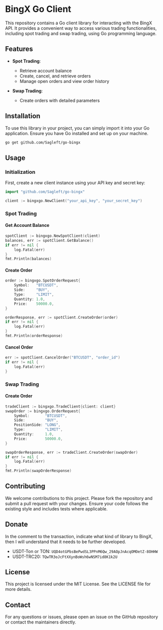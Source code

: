 # BingX Go Client

This repository contains a Go client library for interacting with the BingX API. It provides a convenient way to access various trading functionalities, including spot trading and swap trading, using Go programming language.

## Features

- **Spot Trading**: 
  - Retrieve account balance
  - Create, cancel, and retrieve orders
  - Manage open orders and view order history

- **Swap Trading**:
  - Create orders with detailed parameters

## Installation

To use this library in your project, you can simply import it into your Go application. Ensure you have Go installed and set up on your machine.

```bash
go get github.com/Sagleft/go-bingx
```

## Usage

### Initialization

First, create a new client instance using your API key and secret key:

```go
import "github.com/Sagleft/go-bingx"

client := bingxgo.NewClient("your_api_key", "your_secret_key")
```

### Spot Trading

#### Get Account Balance

```go
spotClient := bingxgo.NewSpotClient(client)
balances, err := spotClient.GetBalance()
if err != nil {
    log.Fatal(err)
}
fmt.Println(balances)
```

#### Create Order

```go
order := bingxgo.SpotOrderRequest{
    Symbol:   "BTCUSDT",
    Side:     "BUY",
    Type:     "LIMIT",
    Quantity: 1.0,
    Price:    50000.0,
}

orderResponse, err := spotClient.CreateOrder(order)
if err != nil {
    log.Fatal(err)
}
fmt.Println(orderResponse)
```

#### Cancel Order

```go
err := spotClient.CancelOrder("BTCUSDT", "order_id")
if err != nil {
    log.Fatal(err)
}
```

### Swap Trading

#### Create Order

```go
tradeClient := bingxgo.TradeClient{client: client}
swapOrder := bingxgo.OrderRequest{
    Symbol:       "BTCUSDT",
    Side:         "BUY",
    PositionSide: "LONG",
    Type:         "LIMIT",
    Quantity:     1.0,
    Price:        50000.0,
}

swapOrderResponse, err := tradeClient.CreateOrder(swapOrder)
if err != nil {
    log.Fatal(err)
}
fmt.Println(swapOrderResponse)
```

## Contributing

We welcome contributions to this project. Please fork the repository and submit a pull request with your changes. Ensure your code follows the existing style and includes tests where applicable.

## Donate

In the comment to the transaction, indicate what kind of library to BingX, then I will understand that it needs to be further developed.

* USDT-Ton or TON: `UQD4otGPbsBePwdSL3PPnM6Qw_29AOpJnAcqOMOetZ-8OHHW`
* USDT-TRC20: `TQwTR3oJcFtXXynBoWsh6wNSM7id8K1k2U`

## License

This project is licensed under the MIT License. See the LICENSE file for more details.

## Contact

For any questions or issues, please open an issue on the GitHub repository or contact the maintainers directly.
